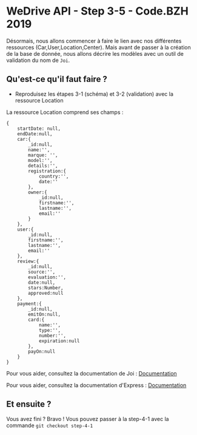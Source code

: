 # WeDrive API - Step 3-5 - Code.BZH 2019

Désormais, nous allons commencer à faire le lien avec nos différentes ressources (Car,User,Location,Center). Mais avant de passer à la création de la base de donnée, nous allons décrire les modèles avec un outil de validation du nom de ``Joi``.

## Qu'est-ce qu'il faut faire ? 

- Reproduisez les étapes 3-1 (schéma) et 3-2 (validation) avec la ressource Location

La ressource Location comprend ses champs : 
```
{
    startDate: null,
    endDate:null,
    car:{
        _id:null,
        name:'',
        marque: '',
        model:'',
        details:'',
        registration:{
            country:'',
            date:''
        },
        owner:{
            _id:null,
            firstname:'',
            lastname:'',
            email:''
        }
    },
    user:{
        _id:null,
        firstname:'',
        lastname:'',
        email:''
    },
    review:{
        _id:null,
        source:'',
        evaluation:'',
        date:null,
        stars:Number,
        approved:null
    },
    payment:{
        _id:null,
        emitOn:null,
        card:{
            name:'',
            type:'',
            number:'',
            expiration:null
        },
        payOn:null
    }
}
```

Pour vous aider, consultez la documentation de Joi : [Documentation](https://github.com/hapijs/joi)

Pour vous aider, consultez la documentation d'Express : [Documentation](https://expressjs.com/fr/guide/routing.html)


## Et ensuite ? 

Vous avez fini ? Bravo ! Vous pouvez passer à la step-4-1 avec la commande ```git checkout step-4-1```
